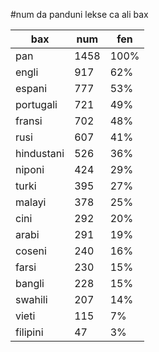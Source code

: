 #num da panduni lekse ca ali bax

| bax | num | fen |
|-----|-----|-----|
| pan | 1458 | 100% |
| engli | 917 | 62% |
| espani | 777 | 53% |
| portugali | 721 | 49% |
| fransi | 702 | 48% |
| rusi | 607 | 41% |
| hindustani | 526 | 36% |
| niponi | 424 | 29% |
| turki | 395 | 27% |
| malayi | 378 | 25% |
| cini | 292 | 20% |
| arabi | 291 | 19% |
| coseni | 240 | 16% |
| farsi | 230 | 15% |
| bangli | 228 | 15% |
| swahili | 207 | 14% |
| vieti | 115 | 7% |
| filipini | 47 | 3% |
